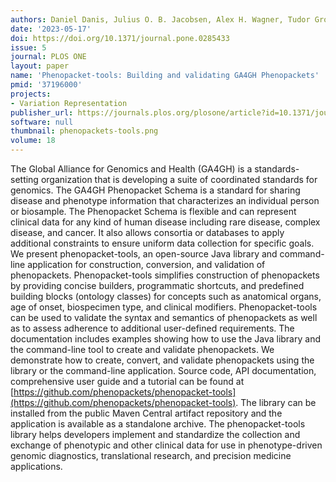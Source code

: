 ```yaml
---
authors: Daniel Danis, Julius O. B. Jacobsen, Alex H. Wagner, Tudor Groza, Martha A. Beckwith, Lauren Rekerle, Leigh C. Carmody, Justin Reese, Harshad Hegde, Markus S. Ladewig, Berthold Seitz, Monica Munoz-Torres, Nomi L. Harris, Jordi Rambla, Michael Baudis, Christopher J. Mungall, Melissa A. Haendel, Peter N. Robinson
date: '2023-05-17'
doi: https://doi.org/10.1371/journal.pone.0285433
issue: 5
journal: PLOS ONE
layout: paper
name: 'Phenopacket-tools: Building and validating GA4GH Phenopackets'
pmid: '37196000'
projects:
- Variation Representation
publisher_url: https://journals.plos.org/plosone/article?id=10.1371/journal.pone.0285433
software: null
thumbnail: phenopackets-tools.png
volume: 18
---
```

The Global Alliance for Genomics and Health (GA4GH) is a standards-setting organization that is developing a suite of coordinated standards for genomics. The GA4GH Phenopacket Schema is a standard for sharing disease and phenotype information that characterizes an individual person or biosample. The Phenopacket Schema is flexible and can represent clinical data for any kind of human disease including rare disease, complex disease, and cancer. It also allows consortia or databases to apply additional constraints to ensure uniform data collection for specific goals. We present phenopacket-tools, an open-source Java library and command-line application for construction, conversion, and validation of phenopackets. Phenopacket-tools simplifies construction of phenopackets by providing concise builders, programmatic shortcuts, and predefined building blocks (ontology classes) for concepts such as anatomical organs, age of onset, biospecimen type, and clinical modifiers. Phenopacket-tools can be used to validate the syntax and semantics of phenopackets as well as to assess adherence to additional user-defined requirements. The documentation includes examples showing how to use the Java library and the command-line tool to create and validate phenopackets. We demonstrate how to create, convert, and validate phenopackets using the library or the command-line application. Source code, API documentation, comprehensive user guide and a tutorial can be found at [https://github.com/phenopackets/phenopacket-tools](https://github.com/phenopackets/phenopacket-tools). The library can be installed from the public Maven Central artifact repository and the application is available as a standalone archive. The phenopacket-tools library helps developers implement and standardize the collection and exchange of phenotypic and other clinical data for use in phenotype-driven genomic diagnostics, translational research, and precision medicine applications.

